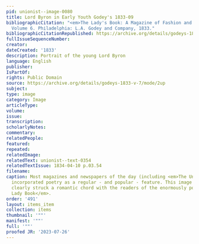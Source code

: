 ```yaml
---
pid: unionist--image-0080
title: Lord Byron in Early Youth Godey's 1833-09
bibliographicCitation: "<em>The Lady's Book: A Magazine of Fashion and the Arts</em>.
  Volume 6. Philadelphia: L.A. Godey and Company, 1833."
bibliographicCitationRepublished: https://archive.org/details/godeys-1833-v-7/mode/2up
fullIssueSequenceNumber: 
creator: 
dateCreated: '1833'
description: Portrait of the young Lord Byron
language: English
publisher: 
IsPartOf: 
rights: Public Domain
source: https://archive.org/details/godeys-1833-v-7/mode/2up
subject: 
type: image
category: Image
articleType: 
volume: 
issue: 
transcription: 
scholarlyNotes: 
commentary: 
relatedPeople: 
featured: 
repeated: 
relatedImage: 
relatedText: unionist--text-0354
relatedTextIssue: 1834-04-10 p.03.54
filename: 
caption: Most magazines and newspapers of the day (including <em>The Unionist</em>)
  incorporated poetry as a regular - and popular - feature. This image of Lord Byron
  clearly struck a romantic chord with the readers of the enormously popular <em>Godey's
  Lady Book</em>.
order: '491'
layout: items_item
collection: items
thumbnail: '""'
manifest: '""'
full: '""'
proofed JR: '2023-07-26'
---
```

